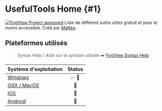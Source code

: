 # UsefulTools Home {#1}

[![FogView Project approved](https://img.shields.io/badge/FogView%20Quality-approved-00cc66.svg)](https://fogview.web-edu.fr)
Liste de différent outils utiles gratuit et pour le moins accessible. Créé par [Mattèo](https://github.com/MattixNow).

## Plateformes utilisés
> Syntax Help / Aide sur la syntaxe utilisée :arrow_right: [FogView Syntax Help](https://github.com/FogViewLab/Projects/blob/master/Syntax.md)

| Système d'exploitation                                        | Status                      |
| ------------------------------------------------------------- | :-------------------------: |
| [Windows](https://fogview.web-edu.fr/usefultools/windows.php) | :white_check_mark: :wrench: |
| [OSX / MacOS](https://fogview.web-edu.fr/usefultools/osx.php) | :pencil:                    |
| [IOS](https://fogview.web-edu.fr/usefultools/ios.php)         | :pencil:                    |
| [Android](https://fogview.web-edu.fr/usefultools/android.php) | :pencil:                    |

